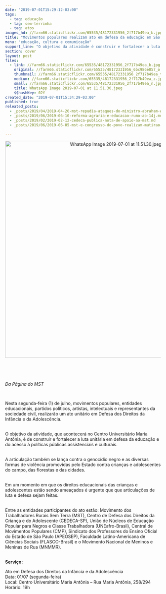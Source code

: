 ```yaml
---
date: "2019-07-01T15:29:12-03:00"
tags:
  - tag: educação
  - tag: sem-terrinha
  - tag: atos
images_hd: //farm66.staticflickr.com/65535/48172331956_2f717b49ea_b.jpg
title: "Movimentos populares realizam ato em defesa da educação em São Paulo "
menu: "educação, cultura e comunicação"
support_line: "O objetivo da atividade é construir e fortalecer a luta unitária em defesa da educação e do acesso à políticas públicas assistenciais e culturais\n\n"
section: cover
layout: post
files:
  - link: //farm66.staticflickr.com/65535/48172331956_2f717b49ea_b.jpg
    original: //farm66.staticflickr.com/65535/48172331956_6bc986e057_o.jpg
    thumbnail: //farm66.staticflickr.com/65535/48172331956_2f717b49ea_t.jpg
    medium: //farm66.staticflickr.com/65535/48172331956_2f717b49ea_z.jpg
    small: //farm66.staticflickr.com/65535/48172331956_2f717b49ea_n.jpg
    title: WhatsApp Image 2019-07-01 at 11.51.30.jpeg
    $$hashKey: 02Y
created_date: "2019-07-01T15:34:29-03:00"
published: true
releated_posts:
  - _posts/2019/04/2019-04-26-mst-repudia-ataques-do-ministro-abraham-weintraub-contra-a-educacao-do-campo.md
  - _posts/2019/06/2019-06-10-reforma-agraria-e-educacao-rumo-ao-14j.md
  - _posts/2019/02/2019-02-12-cedeca-publica-nota-de-apoio-ao-mst.md
  - _posts/2019/06/2019-06-05-mst-e-congresso-do-povo-realizam-mutirao-para-revitalizar-colegio-publico-de-curitiba.md

---
```

<p style="text-align:center"><img alt="WhatsApp Image 2019-07-01 at 11.51.30.jpeg" height="700" src="//farm66.staticflickr.com/65535/48172331956_2f717b49ea_b.jpg" width="700" /></p>

<p>&nbsp;</p>

<p>&nbsp;</p>

<p><em>Da&nbsp;P&aacute;gina&nbsp;do MST</em></p>

<p>&nbsp;</p>

<p>Nesta segunda-feira (1) de julho, movimentos populares, entidades educacionais, partidos pol&iacute;ticos, artistas, intelectuais e representantes da sociedade civil, realizar&atilde;o um ato unit&aacute;rio em Defesa dos Direitos da Inf&acirc;ncia e da Adolesc&ecirc;ncia.</p>

<p><br />
O objetivo da atividade, que acontecer&aacute; no Centro Universit&aacute;rio Maria Ant&ocirc;nia, &eacute; de construir e fortalecer a luta unit&aacute;ria em defesa da educa&ccedil;&atilde;o e do acesso &agrave; pol&iacute;ticas p&uacute;blicas assistenciais e culturais.&nbsp;</p>

<p><br />
A articula&ccedil;&atilde;o tamb&eacute;m se lan&ccedil;a contra o genoc&iacute;dio negro e as diversas formas de viol&ecirc;ncia promovidas pelo Estado contra crian&ccedil;as e adolescentes do campo, das florestas e das cidades.</p>

<p><br />
Em um momento em que os direitos educacionais das crian&ccedil;as e adolescentes est&atilde;o sendo amea&ccedil;ados &eacute; urgente que que articula&ccedil;&otilde;es de luta e defesa sejam feitas.</p>

<p><br />
Entre as entidades participantes do ato est&atilde;o: Movimento dos Trabalhadores Rurais Sem Terra (MST), Centro de Defesa dos Direitos da Crian&ccedil;a e do Adolescente (CEDECA-SP), Uni&atilde;o de N&uacute;cleos de Educa&ccedil;&atilde;o Popular para Negros e Classe Trabalhadora (UNEafro-Brasil), Central de Movimentos Populares (CMP), Sindicato dos Professores do Ensino Oficial do Estado de S&atilde;o Paulo (APEOSEP), Faculdade Latino-Americana de Ci&ecirc;ncias Sociais (FLASCO-Brasil) e o Movimento Nacional de Meninos e Meninas de Rua (MNMMR).</p>

<p><br />
<strong>Servi&ccedil;o:</strong></p>

<p>Ato em Defesa dos Direitos da Inf&acirc;ncia e da Adolesc&ecirc;ncia<br />
Data: 01/07 (segunda-feira)<br />
Local: Centro Universit&aacute;rio Maria Ant&ocirc;nia &ndash; Rua Maria Ant&ocirc;nia, 258/294<br />
Hor&aacute;rio: 19h</p>
